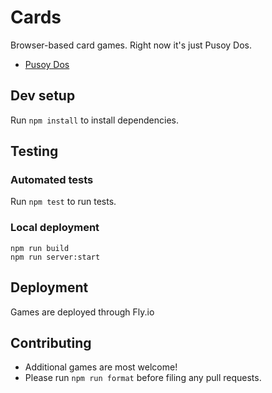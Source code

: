 # Cards

Browser-based card games. Right now it's just Pusoy Dos.

- [Pusoy Dos](https://dos.marksteve.com/)

## Dev setup

Run `npm install` to install dependencies.

## Testing

### Automated tests

Run `npm test` to run tests.

### Local deployment

```
npm run build
npm run server:start
```

## Deployment

Games are deployed through Fly.io

## Contributing

- Additional games are most welcome!
- Please run `npm run format` before filing any pull requests.
